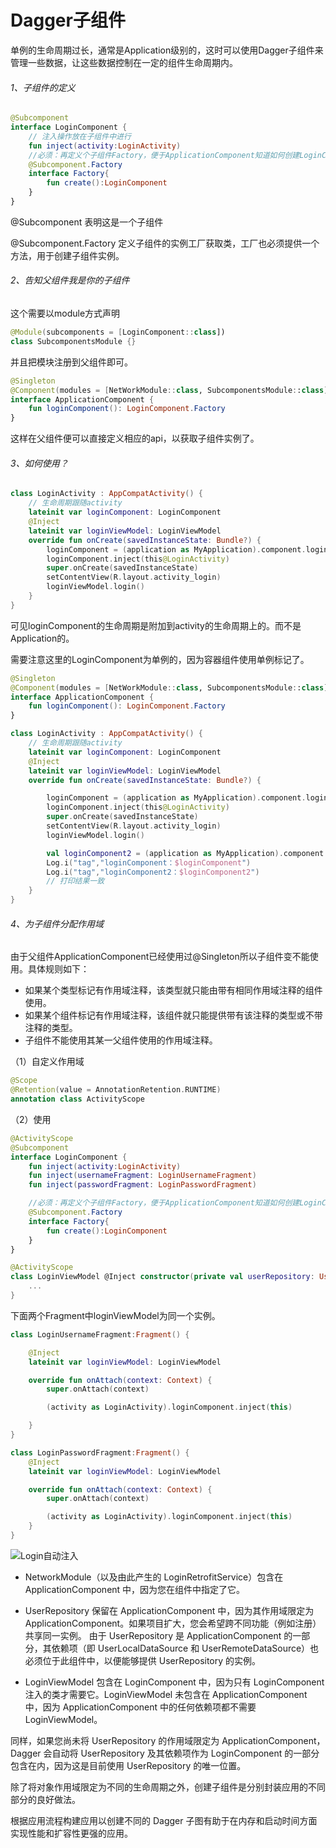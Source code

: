 # Dagger子组件

单例的生命周期过长，通常是Application级别的，这时可以使用Dagger子组件来管理一些数据，让这些数据控制在一定的组件生命周期内。

###### 1、子组件的定义

```kotlin
@Subcomponent
interface LoginComponent {
    // 注入操作放在子组件中进行
    fun inject(activity:LoginActivity)
    //必须：再定义个子组件Factory，便于ApplicationComponent知道如何创建LoginComponent实例
    @Subcomponent.Factory
    interface Factory{
        fun create():LoginComponent
    }
}
```

@Subcomponent 表明这是一个子组件

@Subcomponent.Factory 定义子组件的实例工厂获取类，工厂也必须提供一个方法，用于创建子组件实例。

###### 2、告知父组件我是你的子组件

这个需要以module方式声明

```kotlin
@Module(subcomponents = [LoginComponent::class])
class SubcomponentsModule {}
```

并且把模块注册到父组件即可。

```kotlin
@Singleton
@Component(modules = [NetWorkModule::class, SubcomponentsModule::class])
interface ApplicationComponent {
    fun loginComponent(): LoginComponent.Factory
}
```
这样在父组件便可以直接定义相应的api，以获取子组件实例了。


###### 3、如何使用？
```kotlin
class LoginActivity : AppCompatActivity() {
    // 生命周期跟随activity
    lateinit var loginComponent: LoginComponent
    @Inject
    lateinit var loginViewModel: LoginViewModel
    override fun onCreate(savedInstanceState: Bundle?) {
        loginComponent = (application as MyApplication).component.loginComponent().create()
        loginComponent.inject(this@LoginActivity)
        super.onCreate(savedInstanceState)
        setContentView(R.layout.activity_login)
        loginViewModel.login()
    }
}
```

可见loginComponent的生命周期是附加到activity的生命周期上的。而不是Application的。

需要注意这里的LoginComponent为单例的，因为容器组件使用单例标记了。

```kotlin
@Singleton
@Component(modules = [NetWorkModule::class, SubcomponentsModule::class])
interface ApplicationComponent {
    fun loginComponent(): LoginComponent.Factory
}
```

```kotlin
class LoginActivity : AppCompatActivity() {
    // 生命周期跟随activity
    lateinit var loginComponent: LoginComponent
    @Inject
    lateinit var loginViewModel: LoginViewModel
    override fun onCreate(savedInstanceState: Bundle?) {

        loginComponent = (application as MyApplication).component.loginComponent().create()
        loginComponent.inject(this@LoginActivity)
        super.onCreate(savedInstanceState)
        setContentView(R.layout.activity_login)
        loginViewModel.login()

        val loginComponent2 = (application as MyApplication).component.loginComponent().create()
        Log.i("tag","loginComponent：$loginComponent")
        Log.i("tag","loginComponent2：$loginComponent2")
        // 打印结果一致
    }
}
```


###### 4、为子组件分配作用域

由于父组件ApplicationComponent已经使用过@Singleton所以子组件变不能使用。具体规则如下：

- 如果某个类型标记有作用域注释，该类型就只能由带有相同作用域注释的组件使用。
- 如果某个组件标记有作用域注释，该组件就只能提供带有该注释的类型或不带注释的类型。
- 子组件不能使用其某一父组件使用的作用域注释。

（1）自定义作用域

```kotlin
@Scope
@Retention(value = AnnotationRetention.RUNTIME)
annotation class ActivityScope
```

（2）使用
```kotlin
@ActivityScope
@Subcomponent
interface LoginComponent {
    fun inject(activity:LoginActivity)
    fun inject(usernameFragment: LoginUsernameFragment)
    fun inject(passwordFragment: LoginPasswordFragment)

    //必须：再定义个子组件Factory，便于ApplicationComponent知道如何创建LoginComponent实例
    @Subcomponent.Factory
    interface Factory{
        fun create():LoginComponent
    }
}
```

```kotlin
@ActivityScope
class LoginViewModel @Inject constructor(private val userRepository: UserRepository) {
    ...
}
```

下面两个Fragment中loginViewModel为同一个实例。

```kotlin
class LoginUsernameFragment:Fragment() {

    @Inject
    lateinit var loginViewModel: LoginViewModel

    override fun onAttach(context: Context) {
        super.onAttach(context)

        (activity as LoginActivity).loginComponent.inject(this)

    }
}
```

```kotlin
class LoginPasswordFragment:Fragment() {
    @Inject
    lateinit var loginViewModel: LoginViewModel

    override fun onAttach(context: Context) {
        super.onAttach(context)

        (activity as LoginActivity).loginComponent.inject(this)
    }
}
```

![Login自动注入](https://gitee.com/sunnnydaydev/my-pictures/raw/master/github/di/subCom.png)

- NetworkModule（以及由此产生的 LoginRetrofitService）包含在 ApplicationComponent 中，因为您在组件中指定了它。

- UserRepository 保留在 ApplicationComponent 中，因为其作用域限定为 ApplicationComponent。如果项目扩大，您会希望跨不同功能（例如注册）共享同一实例。 由于 UserRepository 是 ApplicationComponent 的一部分，其依赖项（即 UserLocalDataSource 和 UserRemoteDataSource）也必须位于此组件中，以便能够提供 UserRepository 的实例。

- LoginViewModel 包含在 LoginComponent 中，因为只有 LoginComponent 注入的类才需要它。LoginViewModel 未包含在 ApplicationComponent 中，因为 ApplicationComponent 中的任何依赖项都不需要 LoginViewModel。

同样，如果您尚未将 UserRepository 的作用域限定为 ApplicationComponent，Dagger 会自动将 UserRepository 及其依赖项作为 LoginComponent 的一部分包含在内，因为这是目前使用 UserRepository 的唯一位置。 

除了将对象作用域限定为不同的生命周期之外，创建子组件是分别封装应用的不同部分的良好做法。 

根据应用流程构建应用以创建不同的 Dagger 子图有助于在内存和启动时间方面实现性能和扩容性更强的应用。




















